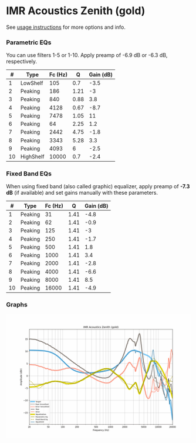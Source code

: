 # IMR Acoustics Zenith (gold)
See [usage instructions](https://github.com/jaakkopasanen/AutoEq#usage) for more options and info.

### Parametric EQs
You can use filters 1-5 or 1-10. Apply preamp of -6.9 dB or -6.3 dB, respectively.

|   # | Type      |   Fc (Hz) |    Q |   Gain (dB) |
|-----|-----------|-----------|------|-------------|
|   1 | LowShelf  |       105 | 0.7  |        -3.5 |
|   2 | Peaking   |       186 | 1.21 |        -3   |
|   3 | Peaking   |       840 | 0.88 |         3.8 |
|   4 | Peaking   |      4128 | 0.67 |        -8.7 |
|   5 | Peaking   |      7478 | 1.05 |        11   |
|   6 | Peaking   |        64 | 2.25 |         1.2 |
|   7 | Peaking   |      2442 | 4.75 |        -1.8 |
|   8 | Peaking   |      3343 | 5.28 |         3.3 |
|   9 | Peaking   |      4093 | 6    |        -2.5 |
|  10 | HighShelf |     10000 | 0.7  |        -2.4 |

### Fixed Band EQs
When using fixed band (also called graphic) equalizer, apply preamp of **-7.3 dB** (if available) and set gains manually with these parameters.

|   # | Type    |   Fc (Hz) |    Q |   Gain (dB) |
|-----|---------|-----------|------|-------------|
|   1 | Peaking |        31 | 1.41 |        -4.8 |
|   2 | Peaking |        62 | 1.41 |        -0.9 |
|   3 | Peaking |       125 | 1.41 |        -3   |
|   4 | Peaking |       250 | 1.41 |        -1.7 |
|   5 | Peaking |       500 | 1.41 |         1.8 |
|   6 | Peaking |      1000 | 1.41 |         3.4 |
|   7 | Peaking |      2000 | 1.41 |        -2.8 |
|   8 | Peaking |      4000 | 1.41 |        -6.6 |
|   9 | Peaking |      8000 | 1.41 |         8.5 |
|  10 | Peaking |     16000 | 1.41 |        -4.9 |

### Graphs
![](./IMR%20Acoustics%20Zenith%20(gold).png)
